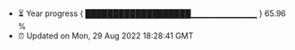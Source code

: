 - ⏳ Year progress { ███████████████████▁▁▁▁▁▁▁▁▁▁▁ } 65.96 %
- ⏰ Updated on Mon, 29 Aug 2022 18:28:41 GMT

